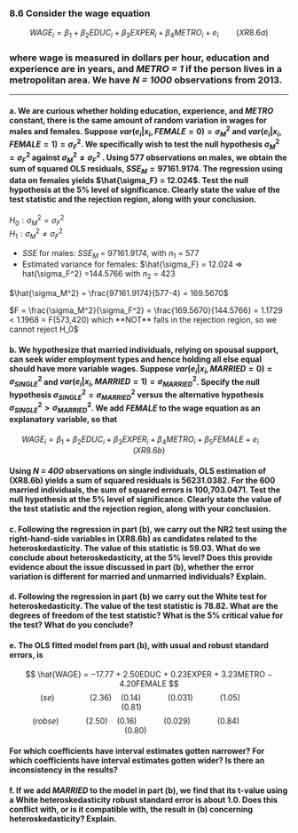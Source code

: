 ### 8.6 Consider the wage equation
$$
WAGE_i = \beta_1 + \beta_2EDUC_i + \beta_3EXPER_i + \beta_4METRO_i + e_i  \qquad (XR8.6a)
$$

### where wage is measured in dollars per hour, education and experience are in years, and *METRO = 1* if the person lives in a metropolitan area. We have *N = 1000* observations from 2013.
---

#### a. We are curious whether holding education, experience, and *METRO* constant, there is the same amount of random variation in wages for males and females. Suppose $var(e_i|x_i, FEMALE = 0) = \sigma_M^2$ and $var(e_i|x_i, FEMALE = 1) = \sigma_F^2$. We specifically wish to test the null hypothesis $\sigma_M^2 = \sigma_F^2$ against $\sigma_M^2 \neq \sigma_F^2$ . Using 577 observations on males, we obtain the sum of squared OLS residuals, $SSE_M = 97161.9174$. The regression using data on females yields $\hat{\sigma_F} = 12.024$. Test the null hypothesis at the 5% level of significance. Clearly state the value of the test statistic and the rejection region, along with your conclusion.

$H_0: \sigma_M^2 = \sigma_F^2$    
$H_1: \sigma_M^2 \neq \sigma_F^2$    
- $SSE$ for males: $SSE_M$ = 97161.9174, with $n_1$ = 577
- Estimated variance for females: $\hat{\sigma_F} = 12.024 ⇒ hat{\sigma_F^2} =144.5766 with $n_2$ = 423    

$\hat{\sigma_M^2} = \frac{97161.9174}{577-4} = 169.5670$   

$F = \frac{\sigma_M^2}{\sigma_F^2} = \frac{169.5670}{144.5766} = 1.1729 < 1.1968 = F(573,420) which **NOT** falls in the rejection region, so we cannot reject H_0$


#### b. We hypothesize that married individuals, relying on spousal support, can seek wider employment types and hence holding all else equal should have more variable wages. Suppose $var(e_i|x_i, MARRIED = 0) = \sigma_{SINGLE}^2$ and $var(e_i|x_i, MARRIED = 1) = \sigma_{MARRIED}^2$. Specify the null hypothesis  $\sigma_{SINGLE}^2 = \sigma_ {MARRIED}^2$ versus the alternative hypothesis $\sigma_{SINGLE}^2 > \sigma_{MARRIED}^2$. We add *FEMALE* to the wage equation as an explanatory variable, so that
$$
WAGE_i = \beta_1 + \beta_2EDUC_i + \beta_3EXPER_i + \beta_4METRO_i + \beta_5FEMALE + e_i  \qquad (XR8.6b)
$$
#### Using *N = 400* observations on single individuals, OLS estimation of (XR8.6b) yields a sum of squared residuals is 56231.0382. For the 600 married individuals, the sum of squared errors is 100,703.0471. Test the null hypothesis at the 5% level of significance. Clearly state the value of the test statistic and the rejection region, along with your conclusion.

#### c. Following the regression in part (b), we carry out the NR2 test using the right-hand-side variables in (XR8.6b) as candidates related to the heteroskedasticity. The value of this statistic is 59.03. What do we conclude about heteroskedasticity, at the 5% level? Does this provide evidence about the issue discussed in part (b), whether the error variation is different for married and unmarried individuals? Explain.

#### d. Following the regression in part (b) we carry out the White test for heteroskedasticity. The value of the test statistic is 78.82. What are the degrees of freedom of the test statistic? What is the 5% critical value for the test? What do you conclude?

#### e. The OLS fitted model from part (b), with usual and robust standard errors, is
$$
\hat{WAGE} = −17.77 + 2.50EDUC + 0.23EXPER + 3.23METRO − 4.20FEMALE
$$
$$
\qquad (se) \qquad  \qquad (2.36) \quad (0.14) \qquad  \quad (0.031) \qquad \quad (1.05) \qquad \qquad (0.81) \qquad \qquad 
$$
$$
\quad (robse) \qquad \quad (2.50) \quad (0.16) \qquad \quad (0.029) \qquad \quad (0.84) \qquad \qquad (0.80) \qquad \quad
$$

#### For which coefficients have interval estimates gotten narrower? For which coefficients have interval estimates gotten wider? Is there an inconsistency in the results?

#### f. If we add *MARRIED* to the model in part (b), we find that its t-value using a White heteroskedasticity robust standard error is about 1.0. Does this conflict with, or is it compatible with, the result in (b) concerning heteroskedasticity? Explain.

